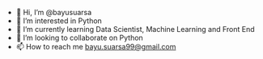 - 👋 Hi, I’m @bayusuarsa
- 👀 I’m interested in Python
- 🌱 I’m currently learning Data Scientist, Machine Learning and Front End
- 💞️ I’m looking to collaborate on Python
- 📫 How to reach me bayu.suarsa99@gmail.com

<!---
bayusuarsa/bayusuarsa is a ✨ special ✨ repository because its `README.md` (this file) appears on your GitHub profile.
You can click the Preview link to take a look at your changes.
--->
